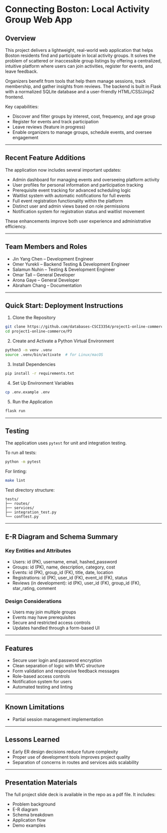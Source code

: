 # Connecting Boston: Local Activity Group Web App

## Overview

This project delivers a lightweight, real-world web application that helps Boston residents find and participate in local activity groups. It solves the problem of scattered or inaccessible group listings by offering a centralized, intuitive platform where users can join activities, register for events, and leave feedback.

Organizers benefit from tools that help them manage sessions, track membership, and gather insights from reviews. The backend is built in Flask with a normalized SQLite database and a user-friendly HTML/CSS/Jinja2 frontend.

Key capabilities:
- Discover and filter groups by interest, cost, frequency, and age group
- Register for events and track participation
- Leave reviews (feature in progress)
- Enable organizers to manage groups, schedule events, and oversee engagement

---

## Recent Feature Additions

The application now includes several important updates:

- Admin dashboard for managing events and overseeing platform activity
- User profiles for personal information and participation tracking
- Prerequisite event tracking for advanced scheduling logic
- Waitlist system with automatic notifications for full events
- Full event registration functionality within the platform
- Distinct user and admin views based on role permissions
- Notification system for registration status and waitlist movement

These enhancements improve both user experience and administrative efficiency.

---

## Team Members and Roles

- Jin Yang Chen – Development Engineer
- Omer Yurekli – Backend Testing & Development Engineer
- Salamun Nuhin – Testing & Development Engineer
- Omar Tall – General Developer
- Arona Gaye – General Developer
- Abraham Chang – Documentation

---

## Quick Start: Deployment Instructions

1. Clone the Repository
```bash
git clone https://github.com/databases-CSCI3354/project1-online-commerce.git
cd project1-online-commerce/P3
```

2. Create and Activate a Python Virtual Environment
```bash
python3 -m venv .venv
source .venv/bin/activate  # for Linux/macOS
```

3. Install Dependencies
```bash
pip install -r requirements.txt
```

4. Set Up Environment Variables
```bash
cp .env.example .env
```

5. Run the Application
```bash
flask run
```

---

## Testing

The application uses `pytest` for unit and integration testing.

To run all tests:
```bash
python -m pytest
```

For linting:
```bash
make lint
```

Test directory structure:
```
tests/
├── routes/
├── services/
├── integration_test.py
└── conftest.py
```

---

## E-R Diagram and Schema Summary

### Key Entities and Attributes
- Users: id (PK), username, email, hashed_password
- Groups: id (PK), name, description, category, cost
- Events: id (PK), group_id (FK), title, date, location
- Registrations: id (PK), user_id (FK), event_id (FK), status
- Reviews (in development): id (PK), user_id (FK), group_id (FK), star_rating, comment

### Design Considerations
- Users may join multiple groups
- Events may have prerequisites
- Secure and restricted access controls
- Updates handled through a form-based UI

---

## Features

- Secure user login and password encryption
- Clean separation of logic with MVC structure
- Form validation and responsive feedback messages
- Role-based access controls
- Notification system for users
- Automated testing and linting

---

## Known Limitations

- Partial session management implementation

---

## Lessons Learned

- Early ER design decisions reduce future complexity
- Proper use of development tools improves project quality
- Separation of concerns in routes and services aids scalability

---

## Presentation Materials

The full project slide deck is available in the repo as a pdf file. It includes:
- Problem background
- E-R diagram
- Schema breakdown
- Application flow
- Demo examples
